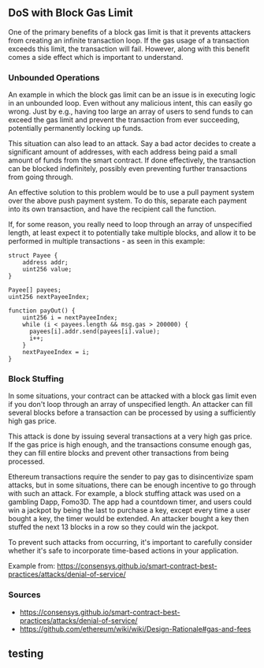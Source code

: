 ## DoS with Block Gas Limit

One of the primary benefits of a block gas limit is that it prevents attackers from creating an infinite transaction loop. If the gas usage of a transaction exceeds this limit, the transaction will fail. However, along with this benefit comes a side effect which is important to understand.

### Unbounded Operations

An example in which the block gas limit can be an issue is in executing logic in an unbounded loop. Even without any malicious intent, this can easily go wrong. Just by e.g., having too large an array of users to send funds to can exceed the gas limit and prevent the transaction from ever succeeding, potentially permanently locking up funds.

This situation can also lead to an attack. Say a bad actor decides to create a significant amount of addresses, with each address being paid a small amount of funds from the smart contract. If done effectively, the transaction can be blocked indefinitely, possibly even preventing further transactions from going through.

An effective solution to this problem would be to use a pull payment system over the above push payment system. To do this, separate each payment into its own transaction, and have the recipient call the function.

If, for some reason, you really need to loop through an array of unspecified length, at least expect it to potentially take multiple blocks, and allow it to be performed in multiple transactions - as seen in this example:

```
struct Payee {
    address addr;
    uint256 value;
}

Payee[] payees;
uint256 nextPayeeIndex;

function payOut() {
    uint256 i = nextPayeeIndex;
    while (i < payees.length && msg.gas > 200000) {
      payees[i].addr.send(payees[i].value);
      i++;
    }
    nextPayeeIndex = i;
}
```

### Block Stuffing

In some situations, your contract can be attacked with a block gas limit even if you don't loop through an array of unspecified length. An attacker can fill several blocks before a transaction can be processed by using a sufficiently high gas price.

This attack is done by issuing several transactions at a very high gas price. If the gas price is high enough, and the transactions consume enough gas, they can fill entire blocks and prevent other transactions from being processed. 

Ethereum transactions require the sender to pay gas to disincentivize spam attacks, but in some situations, there can be enough incentive to go through with such an attack. For example, a block stuffing attack was used on a gambling Dapp, Fomo3D. The app had a countdown timer, and users could win a jackpot by being the last to purchase a key, except every time a user bought a key, the timer would be extended. An attacker bought a key then stuffed the next 13 blocks in a row so they could win the jackpot.

To prevent such attacks from occurring, it's important to carefully consider whether it's safe to incorporate time-based actions in your application.

Example from: https://consensys.github.io/smart-contract-best-practices/attacks/denial-of-service/

### Sources

- https://consensys.github.io/smart-contract-best-practices/attacks/denial-of-service/
- https://github.com/ethereum/wiki/wiki/Design-Rationale#gas-and-fees

## testing